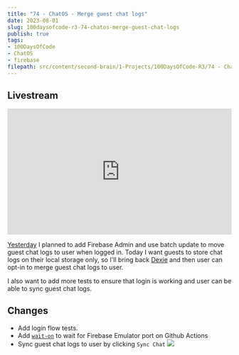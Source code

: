 ```yaml
---
title: "74 - ChatOS - Merge guest chat logs"
date: 2023-08-01
slug: 100daysofcode-r3-74-chatos-merge-guest-chat-logs
publish: true
tags:
- 100DaysOfCode 
- ChatOS 
- firebase
filepath: src/content/second-brain/1-Projects/100DaysOfCode-R3/74 - ChatOS - Merge guest chat logs.md
---
```


## Livestream

<iframe width="100%" style="aspect-ratio: 16 / 9;" src="https://www.youtube.com/embed/ALabSN5Dyt0" title="YouTube video player" frameborder="0" allow="accelerometer; autoplay; clipboard-write; encrypted-media; gyroscope; picture-in-picture; web-share" allowfullscreen></iframe>

[Yesterday](/100daysofcode-r3-73-chatos-firestore-cont) I planned to add Firebase Admin and use batch update to move guest chat logs to user when logged in. Today I want guests to store chat logs on their local storage only, so I'll bring back [Dexie](https://dexie.org) and then user can opt-in to merge guest chat logs to user.

I also want to add more tests to ensure that login is working and user can be able to sync guest chat logs.

## Changes

* Add login flow tests.
* Add [`wait-on`](https://www.npmjs.com/package/wait-on)  to wait for Firebase Emulator port on Github Actions
* Sync guest chat logs to user by clicking `Sync Chat` ![](1-Projects/100DaysOfCode-R3/attachments/74%20-%20ChatOS%20-%20Merge%20guest%20chat%20logs.png)
